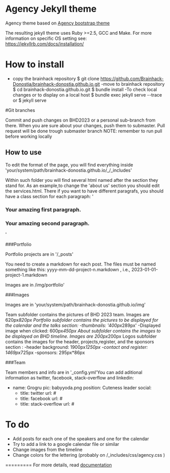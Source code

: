 Agency Jekyll theme
====================

Agency theme based on [Agency bootstrap theme ](https://startbootstrap.com/template-overviews/agency/)

The resulting jekyll theme uses Ruby >=2.5, GCC and Make. For more information on specific OS setting see: https://jekyllrb.com/docs/installation/



# How to install


- copy the brainhack repository
$ git clone https://github.com/Brainhack-Donostia/brainhack-donostia.github.io.git
-move to brainhack repository
$ cd brainhack-donostia.github.io.git
$ bundle install
-To check local changes or to display on a local host 
$ bundle exec jekyll serve --trace
or
$ jekyll serve 

#Git branches

Commit and push changes on BHD2023 or a personal sub-branch from there. When you are sure about your changes, push them to submaster. Pull request will be done trough submaster branch
NOTE: remember to run pull before working locally
## How to use

To edit the format of the page, you will find everything inside 'your/system/path/brainhack-donostia.github.io/_/_includes'

Within such folder you will find several html named after the section they stand for. As an example,to change the 'about us' section you should edit the services.html. There if you want to have different paragrafs, you should have a class section for each paragraph:
'<h3 class="section-subheading textmuted">
Your amazing first paragraph. </h3>
<h3 class="section-subheading textmuted">
Your amazing second paragraph. </h3>'

 
###Portfolio 

Portfolio projects are in '/_posts'

You need to create a markdown for each post. The files must be named something like this:
yyyy-mm-dd-project-n.markdown , i.e., 2023-01-01-project-1.markdown

Images are in /img/portfolio'

###Images

Images are in 'your/system/path/brainhack-donostia.github.io/img'

Team subfolder contains the pictures of BHD 2023 team. Images are 620px*820px
Portfolio subfolder contains the pictures to be displayed for the calendar and the talks section:
-thumbnails: '400px*289px'
-Displayed image when clicked: 600px*450px
About subfolder contains the images to be displayed on BHD timeline. Images are 200px*200px
Logos subfolder contains the images for the header, projects,register, and the sponsors section :
-header background: 1900px*1250px
-contact and register: 1469px*725px
-sponsors: 295px*86px

###Team

Team members and info are in '_config.yml'You can add aditional information as twitter, facebook, stack-overflow and linkedin:
- name: Grogru
  pic: babyyoda.png
  position: Cuteness leader
  social:
    - title: twitter
      url: # 
    - title: facebook
      url: #
    - title: stack-overflow
      url: #

# To do
- Add posts for each one of the speakers and one for the calendar
- Try to add a link to a google calendar file or similar
- Change images from the timeline
- Change colors for the lettering (probably on /_includes/css/agency.css )

=========
For more details, read [documentation](http://jekyllrb.com/)
